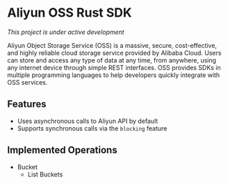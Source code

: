 # Aliyun OSS Rust SDK

*This project is under active development*

Aliyun Object Storage Service (OSS) is a massive, secure, cost-effective, and highly reliable cloud storage service provided by Alibaba Cloud. Users can store and access any type of data at any time, from anywhere, using any internet device through simple REST interfaces. OSS provides SDKs in multiple programming languages to help developers quickly integrate with OSS services.

## Features

- Uses asynchronous calls to Aliyun API by default
- Supports synchronous calls via the `blocking` feature

## Implemented Operations

- Bucket
  - List Buckets
